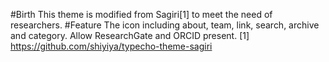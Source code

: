 #Birth
This theme is modified from Sagiri[1] to meet the need of researchers.
#Feature
The icon including about, team, link, search, archive and category.
Allow ResearchGate and ORCID present.
[1] https://github.com/shiyiya/typecho-theme-sagiri
